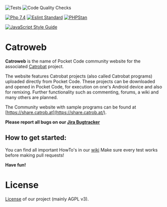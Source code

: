 ![Tests](https://github.com/Catrobat/Catroweb-Symfony/workflows/Tests/badge.svg)
![Code Quality Checks](https://github.com/Catrobat/Catroweb-Symfony/workflows/Code%20Quality%20Checks/badge.svg)

[![Php 7.4](https://img.shields.io/badge/PHP-7.4-informational.svg)](https://cs.symfony.com/)
[![Eslint Standard](https://img.shields.io/badge/Code_Style-PHP_CS_Fixer-informational.svg)](https://cs.symfony.com/)
[![PHPStan](https://img.shields.io/badge/Code_Quality-PHPStan-informational.svg)](https://github.com/phpstan/phpstan)

[![JavaScript Style Guide](https://img.shields.io/badge/JavaScript-Eslint_Standard-informational.svg)](https://standardjs.com)

Catroweb
=========

**Catroweb** is the name of Pocket Code community website for the associated [Catrobat](https://github.com/Catrobat/) project. 

The website features Catrobat projects (also called Catrobat programs) uploaded directly from Pocket Code. These projects can be downloaded and opened in Pocket Code, for execution on one's Android device and also for remixing. Further functionality such as commenting, forums, a wiki and many others are planned.

The Community website with sample programs can be found at [https://share.catrob.at](https://share.catrob.at/).

**Please report all bugs on our [Jira Bugtracker](https://jira.catrob.at/secure/CreateIssue.jspa?pid=10301&issuetype=1)**

## How to get started: 

You can find all important HowTo's in our [wiki](https://github.com/Catrobat/Catroweb-Symfony/wiki)
Make sure every test works before making pull requests!

**Have fun!**


# License #
[License](https://catrob.at/licenses) of our project (mainly AGPL v3).
